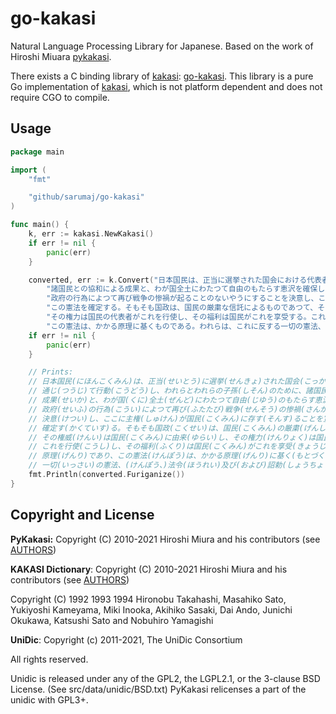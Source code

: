 # go-kakasi

Natural Language Processing Library for Japanese.
Based on the work of Hiroshi Miuara [pykakasi](https://codeberg.org/miurahr/pykakasi).

There exists a C binding library of [kakasi](http://kakasi.namazu.org/index.html.en): [go-kakasi](https://github.com/ysugimoto/go-kakasi).
This library is a pure Go implementation of [kakasi](http://kakasi.namazu.org/index.html.en), which is not platform dependent and does not require CGO to compile.

## Usage

```Go
package main

import (
    "fmt"

    "github/sarumaj/go-kakasi"
)

func main() {
    k, err := kakasi.NewKakasi()
    if err != nil {
        panic(err)
    }

    converted, err := k.Convert("日本国民は、正当に選挙された国会における代表者を通じて行動し、われらとわれらの子孫のために、" +
        "諸国民との協和による成果と、わが国全土にわたつて自由のもたらす恵沢を確保し、" +
        "政府の行為によつて再び戦争の惨禍が起ることのないやうにすることを決意し、ここに主権が国民に存することを宣言し、" +
        "この憲法を確定する。そもそも国政は、国民の厳粛な信託によるものであつて、その権威は国民に由来し、" +
        "その権力は国民の代表者がこれを行使し、その福利は国民がこれを享受する。これは人類普遍の原理であり、" +
        "この憲法は、かかる原理に基くものである。われらは、これに反する一切の憲法、法令及び詔勅を排除する。")
    if err != nil {
        panic(err)
    }

    // Prints:
    // 日本国民(にほんこくみん)は、正当(せいとう)に選挙(せんきょ)された国会(こっかい)における代表者(だいひょうしゃ)を
    // 通じ(つうじ)て行動(こうどう)し、われらとわれらの子孫(しそん)のために、諸国民(しょこくみん)との協和(きょうわ)による
    // 成果(せいか)と、わが国(くに)全土(ぜんど)にわたつて自由(じゆう)のもたらす恵沢(けいたく)を確保(かくほ)し、
    // 政府(せいふ)の行為(こうい)によつて再び(ふたたび)戦争(せんそう)の惨禍(さんか)が起る(おこる)ことのないやうにすることを
    // 決意(けつい)し、ここに主権(しゅけん)が国民(こくみん)に存す(そんす)ることを宣言(せんげん)し、この憲法(けんぽう)を
    // 確定す(かくていす)る。そもそも国政(こくせい)は、国民(こくみん)の厳粛(げんしゅく)な信託(しんたく)によるものであつて、
    // その権威(けんい)は国民(こくみん)に由来(ゆらい)し、その権力(けんりょく)は国民(こくみん)の代表者(だいひょうしゃ)が
    // これを行使(こうし)し、その福利(ふくり)は国民(こくみん)がこれを享受(きょうじゅ)する。これは人類普遍(じんるいふへん)の
    // 原理(げんり)であり、この憲法(けんぽう)は、かかる原理(げんり)に基く(もとづく)ものである。われらは、これに反す(はんす)る
    // 一切(いっさい)の憲法、(けんぽう、)法令(ほうれい)及び(および)詔勅(しょうちょく)を排除(はいじょ)する。
    fmt.Println(converted.Furiganize())
}
```

## Copyright and License

**PyKakasi:**
Copyright (C) 2010-2021 Hiroshi Miura and his contributors (see [AUTHORS](https://codeberg.org/miurahr/pykakasi/src/branch/master/AUTHORS))

**KAKASI Dictionary**:
Copyright (C) 2010-2021 Hiroshi Miura and his contributors (see [AUTHORS](https://codeberg.org/miurahr/pykakasi/src/branch/master/AUTHORS))

Copyright (C) 1992 1993 1994 Hironobu Takahashi, Masahiko Sato, Yukiyoshi Kameyama, Miki Inooka, Akihiko Sasaki, Dai Ando, Junichi Okukawa, Katsushi Sato and Nobuhiro Yamagishi

**UniDic**:
Copyright (c) 2011-2021, The UniDic Consortium

All rights reserved.

Unidic is released under any of the GPL2, the LGPL2.1, or the 3-clause BSD License. (See src/data/unidic/BSD.txt) PyKakasi relicenses a part of the unidic with GPL3+.
